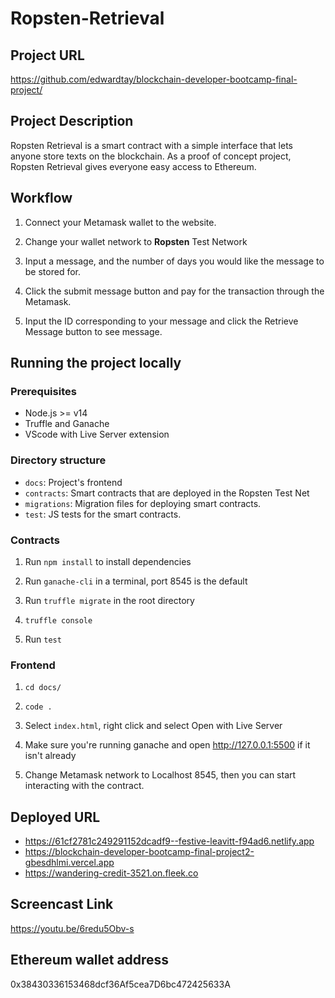 # Ropsten-Retrieval

## Project URL

https://github.com/edwardtay/blockchain-developer-bootcamp-final-project/

## Project Description

Ropsten Retrieval is a smart contract with a simple interface that lets anyone store texts on the blockchain. As a proof of concept project, Ropsten Retrieval gives everyone easy access to Ethereum. 

## Workflow
	
1. Connect your Metamask wallet to the website.

2. Change your wallet network to **Ropsten** Test Network

3. Input a message, and the number of days you would like the message to be stored for.

4. Click the submit message button and pay for the transaction through the Metamask.

5. Input the ID corresponding to your message and click the Retrieve Message button to see message. 

## Running the project locally

### Prerequisites

- Node.js >= v14
- Truffle and Ganache
- VScode with Live Server extension

### Directory structure

- `docs`: Project's frontend
- `contracts`: Smart contracts that are deployed in the Ropsten Test Net
- `migrations`: Migration files for deploying smart contracts.
- `test`: JS tests for the smart contracts.

### Contracts 

1. Run `npm install` to install dependencies

2. Run `ganache-cli` in a terminal, port 8545 is the default

3. Run `truffle migrate` in the root directory

4. `truffle console`

5. Run `test`

### Frontend

1. `cd docs/`
	
2. `code .`

3. Select `index.html`, right click and select Open with Live Server

4. Make sure you're running ganache and open http://127.0.0.1:5500 if it isn't already

5. Change Metamask network to Localhost 8545, then you can start interacting with the contract.


## Deployed URL
- https://61cf2781c249291152dcadf9--festive-leavitt-f94ad6.netlify.app
- https://blockchain-developer-bootcamp-final-project2-gbesdhlmi.vercel.app
- https://wandering-credit-3521.on.fleek.co

## Screencast Link
https://youtu.be/6redu5Obv-s

## Ethereum wallet address
0x38430336153468dcf36Af5cea7D6bc472425633A

